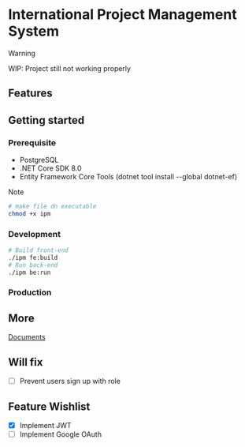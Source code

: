 # International Project Management System

> [!WARNING]
> WIP: Project still not working properly

## Features

## Getting started
### Prerequisite
- PostgreSQL
- .NET Core SDK 8.0
- Entity Framework Core Tools (dotnet tool install --global dotnet-ef) 

> [!NOTE]
> ```bash
> # make file dn executable
> chmod +x ipm
> ```

### Development 
```bash
# Build front-end
./ipm fe:build
# Run back-end 
./ipm be:run
```

### Production 

## More
[Documents](/docs/README.md)

## Will fix
- [ ] Prevent users sign up with role

## Feature Wishlist
- [x] Implement JWT
- [ ] Implement Google OAuth
